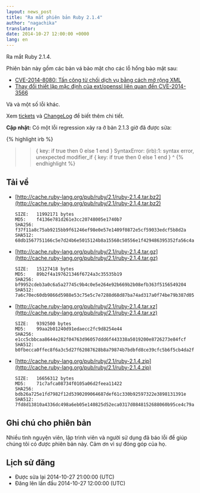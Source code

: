 ```yaml
---
layout: news_post
title: "Ra mắt phiên bản Ruby 2.1.4"
author: "nagachika"
translator:
date: 2014-10-27 12:00:00 +0000
lang: en
---
```


Ra mắt Ruby 2.1.4.

Phiên bản này gồm các bản vá bảo mật cho các lỗ hổng bảo mật sau:

* [CVE-2014-8080: Tấn công từ chối dịch vụ bằng cách mở rộng XML](https://www.ruby-lang.org/en/news/2014/10/27/rexml-dos-cve-2014-8080/)
* [Thay đổi thiết lập mặc định của ext/openssl liên quan đến CVE-2014-3566](https://www.ruby-lang.org/en/news/2014/10/27/changing-default-settings-of-ext-openssl/)

Và và một số lỗi khác.

Xem [tickets](https://bugs.ruby-lang.org/projects/ruby-21/issues?set_filter=1&amp;status_id=5)
và [ChangeLog](http://svn.ruby-lang.org/repos/ruby/tags/v2_1_4/ChangeLog)
để biết thêm chi tiết.

**Cập nhật:** Có một lỗi regression xảy ra ở bản 2.1.3 giờ đã được sửa:

{% highlight irb %}
>> { key: if true then 0 else 1 end }
SyntaxError: (irb):1: syntax error, unexpected modifier_if
{ key: if true then 0 else 1 end }
         ^
{% endhighlight %}

## Tải về

* [http://cache.ruby-lang.org/pub/ruby/2.1/ruby-2.1.4.tar.bz2](http://cache.ruby-lang.org/pub/ruby/2.1/ruby-2.1.4.tar.bz2)

      SIZE:   11992171 bytes
      MD5:    f4136e781d261e3cc20748005e1740b7
      SHA256: f37f11a8c75ab9215bb9f61246ef98e0e57e1409f0872e5cf59033edcf5b8d2a
      SHA512: 68db1567751166c5e7d24b6e5015124b8a15568c50556e1f429486395352fa56c4a195a74820ab135697924149d014b445b345a1b9755678aaf824fba79c606b

* [http://cache.ruby-lang.org/pub/ruby/2.1/ruby-2.1.4.tar.gz](http://cache.ruby-lang.org/pub/ruby/2.1/ruby-2.1.4.tar.gz)

      SIZE:   15127418 bytes
      MD5:    89b2f4a197621346f6724a3c35535b19
      SHA256: bf9952cdeb3a0c6a5a27745c9b4c0e5e264e92b669b2b08efb363f5156549204
      SHA512: 7a6c70ec60db9866d5988e53c75e5c7e7288d68d87ba74ad317a0f74be79b387d05f665d9273d24dc64edc011d396b6396d2c7b1de6fd6a03569103e5acdcc36

* [http://cache.ruby-lang.org/pub/ruby/2.1/ruby-2.1.4.tar.xz](http://cache.ruby-lang.org/pub/ruby/2.1/ruby-2.1.4.tar.xz)

      SIZE:   9392500 bytes
      MD5:    99aa2b01240d91edaecc2fc9d8254e44
      SHA256: e1cc5cbbcaa8644e282f04763d96057ddd6f443338a5019200e8726273e84fcf
      SHA512: b0fbecca0ffec8f6a3c5d27f62087628b8a79874b7bdbfd8ce39cfc5b6f5cb4da2f8a3e6031abae9c59273cf629f41cf5987e2a5f4c083b0f3a3b02eeb5d7dca

* [http://cache.ruby-lang.org/pub/ruby/2.1/ruby-2.1.4.zip](http://cache.ruby-lang.org/pub/ruby/2.1/ruby-2.1.4.zip)

      SIZE:   16656312 bytes
      MD5:    71c7afca08734f0105a06d2feea11422
      SHA256: bdb26a725e1fd7982f12d5390209064687def61c330b92597322e3898131391e
      SHA512: 7fd8d13810a4336dc498a6eb05e140825d52eca0317d0848152688060b95ce4c79ab6a10cf14ab2499ae559fb4676d86538eacd94fb262c16795067fb4f47614


## Ghi chú cho phiên bản

Nhiều tình nguyện viên, lập trình viên và người sử dụng đã báo lỗi để giúp chúng tôi có được phiên bản này.
Cảm ơn vì sự đóng góp của họ.

## Lịch sử đăng

* Được sửa lại 2014-10-27 21:00:00 (UTC)
* Đăng lên lần đầu 2014-10-27 12:00:00 (UTC)
